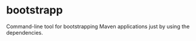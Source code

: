 # bootstrapp
Command-line tool for bootstrapping Maven applications just by using the dependencies.
